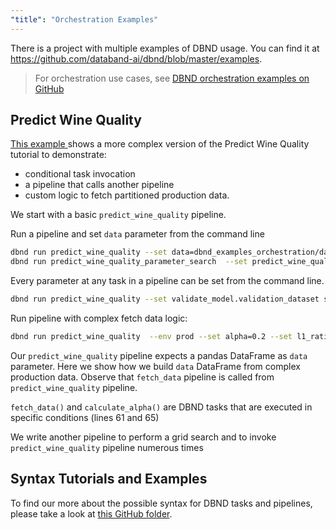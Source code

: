 ```yaml
---
"title": "Orchestration Examples"
---
```

There is a project with multiple examples of DBND usage. You can find it at https://github.com/databand-ai/dbnd/blob/master/examples.

> For orchestration use cases, see [DBND orchestration examples on GitHub](https://github.com/databand-ai/dbnd/blob/master/examples/src/dbnd_examples/orchestration)

## Predict Wine Quality

[This example ](https://github.com/databand-ai/dbnd/blob/master/examples/src/dbnd_examples/orchestration/examples/wine_quality/wine_quality_decorators_py3.py) shows a more complex version of the Predict Wine Quality tutorial to demonstrate:
*  conditional task invocation
*  a pipeline that calls another pipeline
*  custom logic to fetch partitioned production data.

We start with a basic ```predict_wine_quality``` pipeline.

Run a pipeline and set `data` parameter from the command line

```bash
dbnd run predict_wine_quality --set data=dbnd_examples_orchestration/data/wine_quality_minimized.csv
dbnd run predict_wine_quality_parameter_search  --set predict_wine_quality.data=dbnd_examples_orchestration/data/wine_quality_minimized.csv
```

Every parameter at any task in a pipeline can be set from the command line.

```bash
dbnd run predict_wine_quality --set validate_model.validation_dataset s3://databand-example/data/wine_quality.csv
```

Run pipeline with complex fetch data logic:

```bash
dbnd run predict_wine_quality  --env prod --set alpha=0.2 --set l1_ratio=0.4  --set fetch.data_period=30d
```

Our `predict_wine_quality` pipeline expects a pandas DataFrame as `data` parameter. Here we show how we build `data` DataFrame from complex production data. Observe that `fetch_data` pipeline is called from `predict_wine_quality` pipeline.

`fetch_data()` and `calculate_alpha()` are DBND tasks that are executed in specific conditions (lines 61 and 65)

We write another pipeline to perform a grid search and to invoke `predict_wine_quality` pipeline numerous times

## Syntax Tutorials and Examples
To find our more about the possible syntax for DBND tasks and pipelines, please take a look at [this GitHub folder](https://github.com/databand-ai/dbnd/blob/master/examples/src/dbnd_examples/orchestration/tutorial_syntax).
